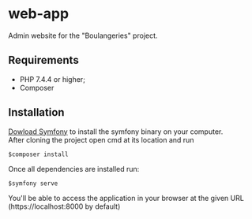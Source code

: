 # web-app
Admin website for the "Boulangeries" project.
## Requirements
* PHP 7.4.4 or higher; 
* Composer
## Installation 
[Dowload Symfony](https://symfony.com/download) to install the symfony binary on your computer.<br/>
After cloning the project open cmd at its location and run 
 
```
$composer install
```
 Once all dependencies are installed run: 
 
```
$symfony serve
```
You'll be able to access the application in your browser at the given URL (https://localhost:8000 by default)
